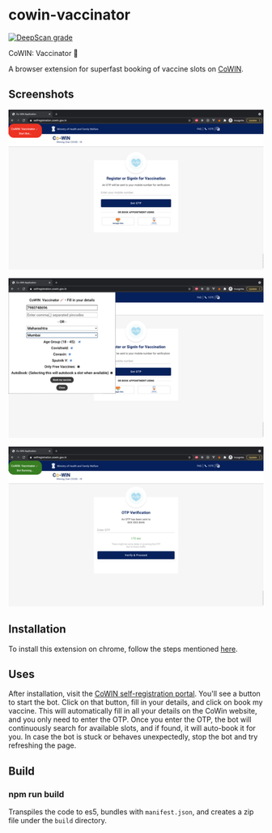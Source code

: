 
# cowin-vaccinator
[![DeepScan grade](https://deepscan.io/api/teams/10012/projects/17476/branches/401367/badge/grade.svg)](https://deepscan.io/dashboard#view=project&tid=10012&pid=17476&bid=401367)

CoWIN: Vaccinator 💉

A browser extension for superfast booking of vaccine slots on [CoWIN](https://selfregistration.cowin.gov.in/).

## Screenshots
![Fill in your details.](https://raw.githubusercontent.com/ashish-r/cowin-vaccinator/main/screenshots/cowin-screenshot-1.jpg)

![Fill in your details.](https://raw.githubusercontent.com/ashish-r/cowin-vaccinator/main/screenshots/cowin-screenshot-2.jpg)

![Bot Running...](https://raw.githubusercontent.com/ashish-r/cowin-vaccinator/main/screenshots/cowin-screenshot-3.jpg)

## Installation

To install this extension on chrome, follow the steps mentioned [here](https://developer.chrome.com/docs/extensions/mv3/faq/#faq-dev-01). 
## Uses
After installation, visit the [CoWIN self-registration portal](https://selfregistration.cowin.gov.in/). You'll see a button to start the bot. Click on that button, fill in your details, and click on book my vaccine. This will automatically fill in all your details on the CoWin website, and you only need to enter the OTP. Once you enter the OTP, the bot will continuously search for available slots, and if found, it will auto-book it for you.
In case the bot is stuck or behaves unexpectedly, stop the bot and try refreshing the page. 

## Build
### npm run build
Transpiles the code to es5, bundles with `manifest.json`, and creates a zip file under the `build` directory.



